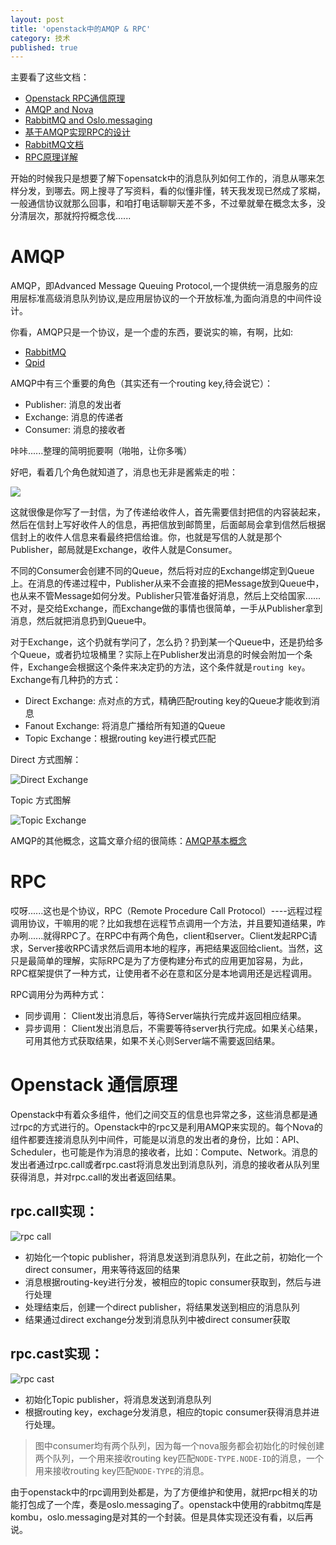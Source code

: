 ```yaml
---
layout: post
title: 'openstack中的AMQP & RPC'
category: 技术 
published: true
---
```


主要看了这些文档：

- [Openstack RPC通信原理](http://www.ibm.com/developerworks/cn/cloud/library/1403_renmm_opestackrpc/)
- [AMQP and Nova](http://docs.openstack.org/developer/nova/rpc.html)
- [RabbitMQ and Oslo.messaging](http://lingxiankong.github.io/blog/2015/04/01/rabbitmq-oslo-messaging/)
- [基于AMQP实现RPC的设计](http://guibin.iteye.com/blog/910903)
- [RabbitMQ文档](https://www.rabbitmq.com/tutorials/tutorial-four-python.html)
- [RPC原理详解](http://www.cnblogs.com/metoy/p/4321311.html)

开始的时候我只是想要了解下opensatck中的消息队列如何工作的，消息从哪来怎样分发，到哪去。网上搜寻了写资料，看的似懂非懂，转天我发现已然成了浆糊，一般通信协议就那么回事，和咱打电话聊聊天差不多，不过晕就晕在概念太多，没分清层次，那就捋捋概念伐......

# AMQP
AMQP，即Advanced Message Queuing Protocol,一个提供统一消息服务的应用层标准高级消息队列协议,是应用层协议的一个开放标准,为面向消息的中间件设计。

你看，AMQP只是一个协议，是一个虚的东西，要说实的嘛，有啊，比如:

- [RabbitMQ](https://www.rabbitmq.com/)
- [Qpid](http://qpid.apache.org/)

AMQP中有三个重要的角色（其实还有一个routing key,待会说它）：

- Publisher: 消息的发出者
- Exchange: 消息的传递者
- Consumer: 消息的接收者

咔咔......整理的简明扼要啊（啪啪，让你多嘴）

好吧，看着几个角色就知道了，消息也无非是酱紫走的啦：

![](https://raw.githubusercontent.com/cheneydc/blog/gh-pages/assets/img/post/20151104-amqp-acts.png)

这就很像是你写了一封信，为了传递给收件人，首先需要信封把信的内容装起来，然后在信封上写好收件人的信息，再把信放到邮筒里，后面邮局会拿到信然后根据信封上的收件人信息来看最终把信给谁。你，也就是写信的人就是那个Publisher，邮局就是Exchange，收件人就是Consumer。

不同的Consumer会创建不同的Queue，然后将对应的Exchange绑定到Queue上。在消息的传递过程中，Publisher从来不会直接的把Message放到Queue中，也从来不管Message如何分发。Publisher只管准备好消息，然后上交给国家......不对，是交给Exchange，而Exchange做的事情也很简单，一手从Publisher拿到消息，然后就把消息扔到Queue中。

对于Exchange，这个扔就有学问了，怎么扔？扔到某一个Queue中，还是扔给多个Queue，或者扔垃圾桶里？实际上在Publisher发出消息的时候会附加一个条件，Exchange会根据这个条件来决定扔的方法，这个条件就是`routing key`。Exchange有几种扔的方式：

- Direct Exchange: 点对点的方式，精确匹配routing key的Queue才能收到消息
- Fanout Exchange: 将消息广播给所有知道的Queue
- Topic Exchange：根据routing key进行模式匹配

Direct 方式图解：

![Direct Exchange](https://raw.githubusercontent.com/cheneydc/blog/gh-pages/assets/img/post/20151104-exchange-direct.png)

Topic 方式图解  

![Topic Exchange](https://raw.githubusercontent.com/cheneydc/blog/gh-pages/assets/img/post/20151104-exchange-topic.png)

AMQP的其他概念，这篇文章介绍的很简练：[AMQP基本概念](http://fishcried.com/2014-12-16/openstack_rabbitmq01/)

# RPC
哎呀......这也是个协议，RPC（Remote Procedure Call Protocol）----远程过程调用协议，干嘛用的呢？比如我想在远程节点调用一个方法，并且要知道结果，咋办咧......就得RPC了。在RPC中有两个角色，client和server。Client发起RPC请求，Server接收RPC请求然后调用本地的程序，再把结果返回给client。当然，这只是最简单的理解，实际RPC是为了方便构建分布式的应用更加容易，为此，RPC框架提供了一种方式，让使用者不必在意和区分是本地调用还是远程调用。

RPC调用分为两种方式：

- 同步调用： Client发出消息后，等待Server端执行完成并返回相应结果。
- 异步调用： Client发出消息后，不需要等待server执行完成。如果关心结果，可用其他方式获取结果，如果不关心则Server端不需要返回结果。

# Openstack 通信原理
Openstack中有着众多组件，他们之间交互的信息也异常之多，这些消息都是通过rpc的方式进行的。Openstack中的rpc又是利用AMQP来实现的。每个Nova的组件都要连接消息队列中间件，可能是以消息的发出者的身份，比如：API、Scheduler，也可能是作为消息的接收者，比如：Compute、Network。消息的发出者通过rpc.call或者rpc.cast将消息发出到消息队列，消息的接收者从队列里获得消息，并对rpc.call的发出者返回结果。

## rpc.call实现：
![rpc call](http://docs.openstack.org/developer/nova/_images/flow1.png)

- 初始化一个topic publisher，将消息发送到消息队列，在此之前，初始化一个direct consumer，用来等待返回的结果
- 消息根据routing-key进行分发，被相应的topic consumer获取到，然后与进行处理
- 处理结束后，创建一个direct publisher，将结果发送到相应的消息队列
- 结果通过direct exchange分发到消息队列中被direct consumer获取

## rpc.cast实现：
![rpc cast](http://docs.openstack.org/developer/nova/_images/flow2.png)

- 初始化Topic publisher，将消息发送到消息队列
- 根据routing key，exchage分发消息，相应的topic consumer获得消息并进行处理。

> 图中consumer均有两个队列，因为每一个nova服务都会初始化的时候创建两个队列，一个用来接收routing key匹配`NODE-TYPE.NODE-ID`的消息，一个用来接收routing key匹配`NODE-TYPE`的消息。

由于openstack中的rpc调用到处都是，为了方便维护和使用，就把rpc相关的功能打包成了一个库，奏是oslo.messaging了。openstack中使用的rabbitmq库是kombu，oslo.messaging是对其的一个封装。但是具体实现还没有看，以后再说。

